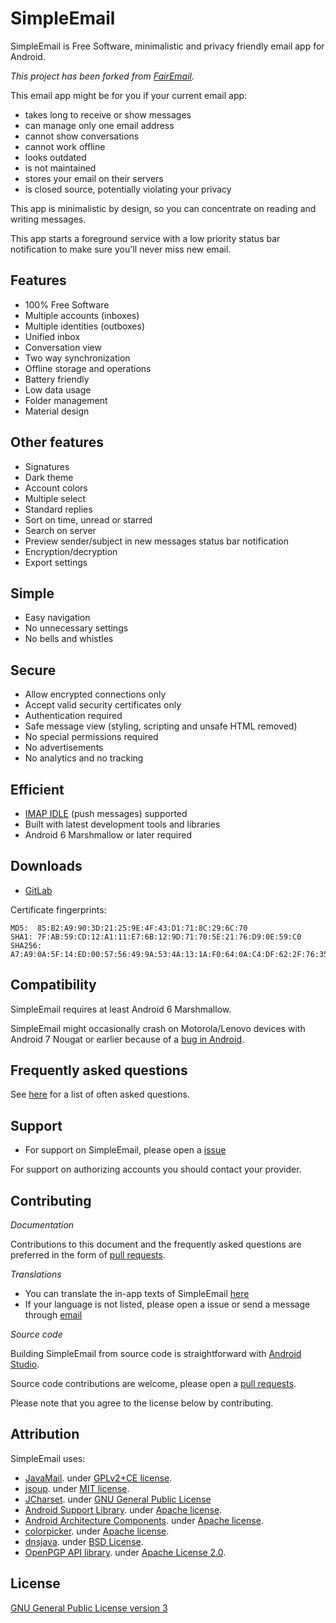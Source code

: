 # SimpleEmail

SimpleEmail is Free Software, minimalistic and privacy friendly email app for Android.

*This project has been forked from [FairEmail](https://github.com/M66B/open-source-email).*

This email app might be for you if your current email app:

* takes long to receive or show messages
* can manage only one email address
* cannot show conversations
* cannot work offline
* looks outdated
* is not maintained
* stores your email on their servers
* is closed source, potentially violating your privacy

This app is minimalistic by design, so you can concentrate on reading and writing messages.

This app starts a foreground service with a low priority status bar notification to make sure you'll never miss new email.

## Features

* 100% Free Software
* Multiple accounts (inboxes)
* Multiple identities (outboxes)
* Unified inbox
* Conversation view
* Two way synchronization
* Offline storage and operations
* Battery friendly
* Low data usage
* Folder management
* Material design

## Other features

* Signatures
* Dark theme
* Account colors
* Multiple select
* Standard replies
* Sort on time, unread or starred
* Search on server
* Preview sender/subject in new messages status bar notification
* Encryption/decryption
* Export settings

## Simple

* Easy navigation
* No unnecessary settings
* No bells and whistles

## Secure

* Allow encrypted connections only
* Accept valid security certificates only
* Authentication required
* Safe message view (styling, scripting and unsafe HTML removed)
* No special permissions required
* No advertisements
* No analytics and no tracking

## Efficient

* [IMAP IDLE](https://en.wikipedia.org/wiki/IMAP_IDLE) (push messages) supported
* Built with latest development tools and libraries
* Android 6 Marshmallow or later required

## Downloads

* [GitLab](https://framagit.org/dystopia-project/simple-email/releases)

Certificate fingerprints:
```
MD5:  85:B2:A9:90:3D:21:25:9E:4F:43:D1:71:8C:29:6C:70
SHA1: 7F:AB:59:CD:12:A1:11:E7:6B:12:9D:71:70:5E:21:76:D9:0E:59:C0
SHA256: A7:A9:0A:5F:14:ED:00:57:56:49:9A:53:4A:13:1A:F0:64:0A:C4:DF:62:2F:76:35:F6:51:69:D8:C9:E9:19:F2
```

## Compatibility

SimpleEmail requires at least Android 6 Marshmallow.

SimpleEmail might occasionally crash on Motorola/Lenovo devices with Android 7 Nougat or earlier
because of a [bug in Android](https://issuetracker.google.com/issues/63377371).

## Frequently asked questions

See [here](https://framagit.org/dystopia-project/simple-email/blob/master/FAQ.md) for a list of often asked questions.

## Support

* For support on SimpleEmail, please open a [issue](https://framagit.org/dystopia-project/simple-email/issues)

For support on authorizing accounts you should contact your provider.

## Contributing

*Documentation*

Contributions to this document and the frequently asked questions
are preferred in the form of [pull requests](https://framagit.org/dystopia-project/simple-email/merge_requests).

*Translations*

* You can translate the in-app texts of SimpleEmail [here](https://crowdin.com/project/open-source-email)
* If your language is not listed, please open a issue or send a message through [email](distopico@riseup.net)

*Source code*

Building SimpleEmail from source code is straightforward with [Android Studio](http://developer.android.com/sdk/).

Source code contributions are welcome, please open a [pull requests](https://framagit.org/dystopia-project/simple-email/merge_requests).

Please note that you agree to the license below by contributing.

## Attribution

SimpleEmail uses:

* [JavaMail](https://javaee.github.io/javamail/). under [GPLv2+CE license](https://javaee.github.io/javamail/JavaMail-License).
* [jsoup](https://jsoup.org/). under [MIT license](https://jsoup.org/license).
* [JCharset](http://www.freeutils.net/source/jcharset/). under [GNU General Public License](http://www.freeutils.net/source/jcharset/#license)
* [Android Support Library](https://developer.android.com/tools/support-library/). under [Apache license](https://android.googlesource.com/platform/frameworks/support/+/master/LICENSE.txt).
* [Android Architecture Components](https://developer.android.com/topic/libraries/architecture/). under [Apache license](https://github.com/googlesamples/android-architecture-components/blob/master/LICENSE).
* [colorpicker](https://android.googlesource.com/platform/frameworks/opt/colorpicker). under [Apache license](https://android.googlesource.com/platform/frameworks/opt/colorpicker/+/master/src/com/android/colorpicker/ColorPickerDialog.java).
* [dnsjava](http://www.xbill.org/dnsjava/). under [BSD License](https://sourceforge.net/p/dnsjava/code/HEAD/tree/trunk/LICENSE).
* [OpenPGP API library](https://github.com/open-keychain/openpgp-api). under [Apache License 2.0](https://github.com/open-keychain/openpgp-api/blob/master/LICENSE).

## License

[GNU General Public License version 3](https://framagit.org/dystopia-project/simple-email/blob/master/LICENSE)
